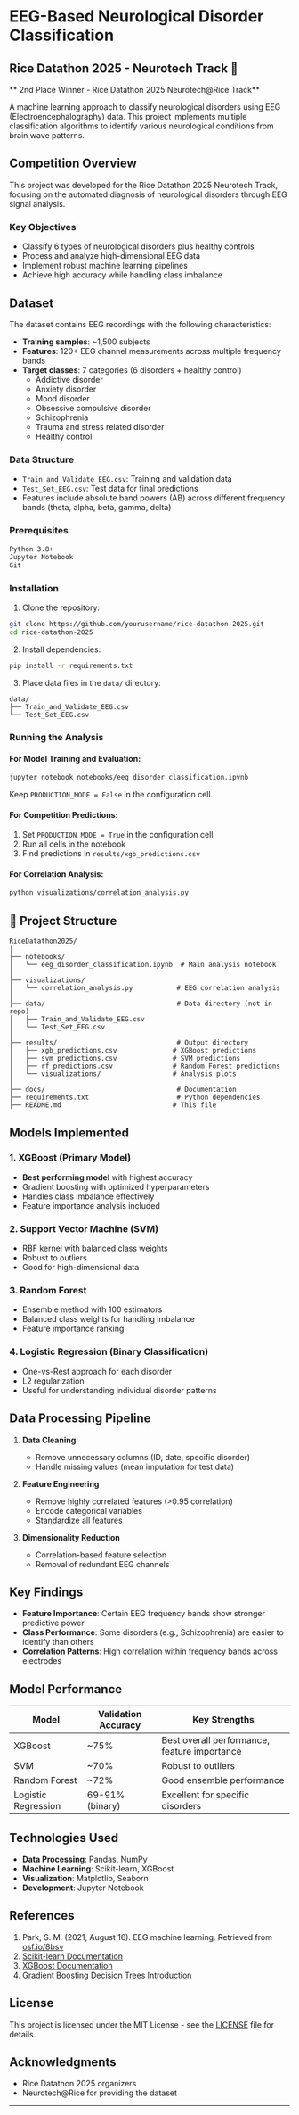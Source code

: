 # EEG-Based Neurological Disorder Classification
## Rice Datathon 2025 - Neurotech Track 🥈


** 2nd Place Winner - Rice Datathon 2025 Neurotech@Rice Track**

A machine learning approach to classify neurological disorders using EEG (Electroencephalography) data. This project implements multiple classification algorithms to identify various neurological conditions from brain wave patterns.

##  Competition Overview

This project was developed for the Rice Datathon 2025 Neurotech Track, focusing on the automated diagnosis of neurological disorders through EEG signal analysis.

### Key Objectives
- Classify 6 types of neurological disorders plus healthy controls
- Process and analyze high-dimensional EEG data
- Implement robust machine learning pipelines
- Achieve high accuracy while handling class imbalance

##  Dataset

The dataset contains EEG recordings with the following characteristics:
- **Training samples**: ~1,500 subjects
- **Features**: 120+ EEG channel measurements across multiple frequency bands
- **Target classes**: 7 categories (6 disorders + healthy control)
  - Addictive disorder
  - Anxiety disorder
  - Mood disorder
  - Obsessive compulsive disorder
  - Schizophrenia
  - Trauma and stress related disorder
  - Healthy control

### Data Structure
- `Train_and_Validate_EEG.csv`: Training and validation data
- `Test_Set_EEG.csv`: Test data for final predictions
- Features include absolute band powers (AB) across different frequency bands (theta, alpha, beta, gamma, delta)

### Prerequisites
```bash
Python 3.8+
Jupyter Notebook
Git
```

### Installation

1. Clone the repository:
```bash
git clone https://github.com/yourusername/rice-datathon-2025.git
cd rice-datathon-2025
```

2. Install dependencies:
```bash
pip install -r requirements.txt
```

3. Place data files in the `data/` directory:
```
data/
├── Train_and_Validate_EEG.csv
└── Test_Set_EEG.csv
```

### Running the Analysis

#### For Model Training and Evaluation:
```bash
jupyter notebook notebooks/eeg_disorder_classification.ipynb
```
Keep `PRODUCTION_MODE = False` in the configuration cell.

#### For Competition Predictions:
1. Set `PRODUCTION_MODE = True` in the configuration cell
2. Run all cells in the notebook
3. Find predictions in `results/xgb_predictions.csv`

#### For Correlation Analysis:
```bash
python visualizations/correlation_analysis.py
```

## 📁 Project Structure

```
RiceDatathon2025/
│
├── notebooks/
│   └── eeg_disorder_classification.ipynb  # Main analysis notebook
│
├── visualizations/
│   └── correlation_analysis.py           # EEG correlation analysis
│
├── data/                                 # Data directory (not in repo)
│   ├── Train_and_Validate_EEG.csv
│   └── Test_Set_EEG.csv
│
├── results/                              # Output directory
│   ├── xgb_predictions.csv              # XGBoost predictions
│   ├── svm_predictions.csv              # SVM predictions
│   ├── rf_predictions.csv               # Random Forest predictions
│   └── visualizations/                  # Analysis plots
│
├── docs/                                 # Documentation
├── requirements.txt                      # Python dependencies
├── README.md                            # This file
```

##  Models Implemented

### 1. XGBoost (Primary Model)
- **Best performing model** with highest accuracy
- Gradient boosting with optimized hyperparameters
- Handles class imbalance effectively
- Feature importance analysis included

### 2. Support Vector Machine (SVM)
- RBF kernel with balanced class weights
- Robust to outliers
- Good for high-dimensional data

### 3. Random Forest
- Ensemble method with 100 estimators
- Balanced class weights for handling imbalance
- Feature importance ranking

### 4. Logistic Regression (Binary Classification)
- One-vs-Rest approach for each disorder
- L2 regularization
- Useful for understanding individual disorder patterns

##  Data Processing Pipeline

1. **Data Cleaning**
   - Remove unnecessary columns (ID, date, specific disorder)
   - Handle missing values (mean imputation for test data)
   
2. **Feature Engineering**
   - Remove highly correlated features (>0.95 correlation)
   - Encode categorical variables
   - Standardize all features

3. **Dimensionality Reduction**
   - Correlation-based feature selection
   - Removal of redundant EEG channels

##  Key Findings

- **Feature Importance**: Certain EEG frequency bands show stronger predictive power
- **Class Performance**: Some disorders (e.g., Schizophrenia) are easier to identify than others
- **Correlation Patterns**: High correlation within frequency bands across electrodes

##  Model Performance

| Model | Validation Accuracy | Key Strengths |
|-------|-------------------|---------------|
| XGBoost | ~75% | Best overall performance, feature importance |
| SVM | ~70% | Robust to outliers |
| Random Forest | ~72% | Good ensemble performance |
| Logistic Regression | 69-91% (binary) | Excellent for specific disorders |

##  Technologies Used

- **Data Processing**: Pandas, NumPy
- **Machine Learning**: Scikit-learn, XGBoost
- **Visualization**: Matplotlib, Seaborn
- **Development**: Jupyter Notebook

##  References

1. Park, S. M. (2021, August 16). EEG machine learning. Retrieved from [osf.io/8bsv](https://osf.io/8bsv)
2. [Scikit-learn Documentation](https://scikit-learn.org/)
3. [XGBoost Documentation](https://xgboost.readthedocs.io/)
4. [Gradient Boosting Decision Trees Introduction](https://www.machinelearningplus.com/machine-learning/an-introduction-to-gradient-boosting-decision-trees/)

##  License

This project is licensed under the MIT License - see the [LICENSE](LICENSE) file for details.

##  Acknowledgments

- Rice Datathon 2025 organizers
- Neurotech@Rice for providing the dataset
---


